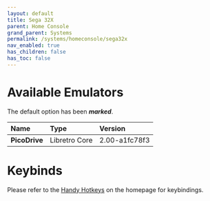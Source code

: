 ```yaml
---
layout: default
title: Sega 32X
parent: Home Console
grand_parent: Systems
permalink: /systems/homeconsole/sega32x
nav_enabled: true
has_children: false
has_toc: false
---
```


# Available Emulators

The default option has been ***marked***.

| Name                 | Type             | Version           |
|:---------------------|:-----------------|:------------------|
| **PicoDrive**        | Libretro Core    | 2.00-a1fc78f3     |


# Keybinds 

Please refer to the [Handy Hotkeys](/#handyhotkeys) on the homepage for keybindings.